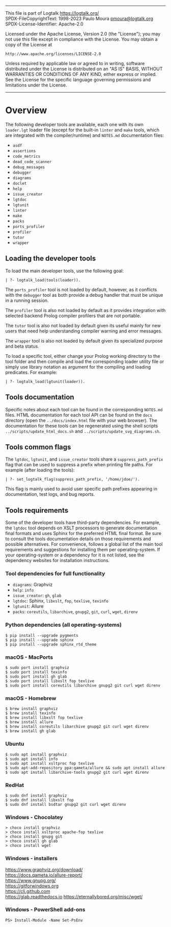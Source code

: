 ________________________________________________________________________

This file is part of Logtalk <https://logtalk.org/>  
SPDX-FileCopyrightText: 1998-2023 Paulo Moura <pmoura@logtalk.org>  
SPDX-License-Identifier: Apache-2.0

Licensed under the Apache License, Version 2.0 (the "License");
you may not use this file except in compliance with the License.
You may obtain a copy of the License at

    http://www.apache.org/licenses/LICENSE-2.0

Unless required by applicable law or agreed to in writing, software
distributed under the License is distributed on an "AS IS" BASIS,
WITHOUT WARRANTIES OR CONDITIONS OF ANY KIND, either express or implied.
See the License for the specific language governing permissions and
limitations under the License.
________________________________________________________________________


Overview
========

The following developer tools are available, each one with its own
`loader.lgt` loader file (except for the built-in `linter` and `make`
tools, which are integrated with the compiler/runtime) and `NOTES.md`
documentation files:

- `asdf`
- `assertions`
- `code_metrics`
- `dead_code_scanner`
- `debug_messages`
- `debugger`
- `diagrams`
- `doclet`
- `help`
- `issue_creator`
- `lgtdoc`
- `lgtunit`
- `linter`
- `make`
- `packs`
- `ports_profiler`
- `profiler`
- `tutor`
- `wrapper`


Loading the developer tools
---------------------------

To load the main developer tools, use the following goal:

	| ?- logtalk_load(tools(loader)).

The `ports_profiler` tool is not loaded by default, however, as it conflicts
with the `debugger` tool as both provide a debug handler that must be unique
in a running session.

The `profiler` tool is also not loaded by default as it provides integration
with selected backend Prolog compiler profilers that are not portable.

The `tutor` tool is also not loaded by default given its useful mainly for
new users that need help understanding compiler warning and error messages.

The `wrapper` tool is also not loaded by default given its specialized purpose
and beta status.

To load a specific tool, either change your Prolog working directory to the
tool folder and then compile and load the corresponding loader utility file
or simply use library notation as argument for the compiling and loading
predicates. For example:

	| ?- logtalk_load(lgtunit(loader)).


Tools documentation
-------------------

Specific notes about each tool can be found in the corresponding `NOTES.md`
files. HTML documentation for each tool API can be found on the `docs`
directory (open the `../docs/index.html` file with your web browser). The
documentation for these tools can be regenerated using the shell scripts
`../scripts/update_html_docs.sh` and `../scripts/update_svg_diagrams.sh`.


Tools common flags
------------------

The `lgtdoc`, `lgtunit`, and `issue_creator` tools share a `suppress_path_prefix`
flag that can be used to suppress a prefix when printing file paths. For example
(after loading the tools):

	| ?- set_logtalk_flag(suppress_path_prefix, '/home/jdoe/').

This flag is mainly used to avoid user specific path prefixes appearing
in documentation, test logs, and bug reports.


Tools requirements
------------------

Some of the developer tools have third-party dependencies. For example,
the `lgtdoc` tool depends on XSLT processors to generate documentation
final formats and uses Sphinx for the preferred HTML final format. Be
sure to consult the tools documentation details on those requirements
and possible alternatives. For convenience, follows a global list of
the main tool requirements and suggestions for installing them per
operating-system. If your operating-system or a dependency for it is
not listed, see the dependency websites for installation instructions.

### Tool dependencies for full functionality

- `diagrams`: Graphviz
- `help`: `info`
- `issue_creator`: `gh`, `glab`
- `lgtdoc`: Sphinx, `libxslt`, `fop`, `texlive`, `texinfo`
- `lgtunit`: Allure
- `packs`: `coreutils`, `libarchive`, `gnupg2`, `git`, `curl`, `wget`, `direnv`

### Python dependencies (all operating-systems)

	$ pip install --upgrade pygments
	$ pip install --upgrade sphinx
	$ pip install --upgrade sphinx_rtd_theme

### macOS - MacPorts

	$ sudo port install graphviz
	$ sudo port install texinfo
	$ sudo port install gh glab
	$ sudo port install libxslt fop texlive
	$ sudo port install coreutils libarchive gnupg2 git curl wget direnv

### macOS - Homebrew

	$ brew install graphviz
	$ brew install texinfo
	$ brew install libxslt fop texlive
	$ brew install allure
	$ brew install coreutils libarchive gnupg2 git curl wget direnv
	$ brew install gh glab

### Ubuntu

	$ sudo apt install graphviz
	$ sudo apt install info
	$ sudo apt install xsltproc fop texlive
	$ sudo apt-add-repository ppa:qameta/allure && sudo apt install allure
	$ sudo apt install libarchive-tools gnupg2 git curl wget direnv

### RedHat

	$ sudo dnf install graphviz
	$ sudo dnf install libxslt fop
	$ sudo dnf install bsdtar gnupg2 git curl wget direnv

### Windows - Chocolatey

	> choco install graphviz
	> choco install xsltproc apache-fop texlive
	> choco install gnupg git
	> choco install gh glab
	> choco install wget

### Windows - installers

https://www.graphviz.org/download/  
https://docs.qameta.io/allure-report/  
https://www.gnupg.org/  
https://gitforwindows.org  
https://cli.github.com  
https://glab.readthedocs.io
https://eternallybored.org/misc/wget/

### Windows - PowerShell add-ons

	PS> Install-Module -Name Set-PsEnv
